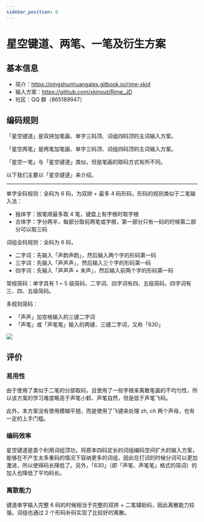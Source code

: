 ```yaml
---
sidebar_position: 0
---
```


# 星空键道、两笔、一笔及衍生方案

## 基本信息

- 简介：https://pingshunhuangalex.gitbook.io/rime-xkjd
- 输入方案：https://github.com/xkinput/Rime_JD
- 社区：QQ 群（865189947）

## 编码规则

「星空键道」是双拼加笔画、单字三码顶、词组四码顶的主词输入方案。

「星空两笔」是两笔加笔画、单字三码顶、词组四码顶的主词输入方案。

「星空一笔」与「星空键道」类似，但是笔画的取码方式有所不同。

以下我们主要以「星空键道」来介绍。

---

单字全码规则：全码为 6 码，为双拼 + 最多 4 码形码，形码的规则类似于二笔输入法：

- 独体字：按笔顺最多取 4 笔，键盘上有字根时取字根
- 合体字：字分两半，每部分取前两笔或字根，第一部分只有一码的时候第二部分可以取三码

词组全码规则：全码为 6 码，

- 二字词：先输入「声韵声韵」，然后输入两个字的形码第一码
- 三字词：先输入「声声声」，然后输入三个字的形码第一码
- 四字词：先输入「声声声 + 末声」，然后输入前两个字的形码第一码

常规简码：单字具有 1 ~ 5 级简码，二字词、四字词有四、五级简码，四字词有三、四、五级简码。

多规则简码：

- 「声声」加空格输入的三键二字词
- 「声笔」或「声笔笔」输入的两键、三键二字词，又称「630」

![](https://images.tansongchen.com/1722738790.png)

## 评价

### 易用性

由于使用了类似于二笔的分部取码，且使用了一些字根来离散笔画的不均匀性，所以该方案的学习难度略高于声笔小鹤、声笔自然，但是低于声笔飞码。

此外，本方案没有使用模糊平翘，而是使用了飞键来处理 zh, ch 两个声母，也有一定的上手门槛。

### 编码效率

星空键道是首个利用词组顶功，将原本四码定长的词组编码空间扩大的输入方案，能够在不产生太多重码的情况下容纳更多的词组，因此在打词的时候分词可以更加激进，所以使得码长降低了。另外，「630」（即「声笔、声笔笔」格式的简词）的加入也降低了平均码长。

### 离散能力

键道单字输入完整 6 码的时候相当于完整的双拼 + 二笔辅助码，因此离散能力较强。词组也通过 2 个形码补码实现了比较好的离散。

